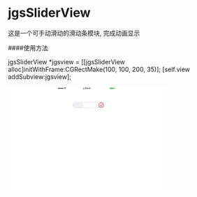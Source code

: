 # jgsSliderView
这是一个可手动滑动的滑动条模块, 完成动画显示 

####使用方法

jgsSliderView *jgsview = [[jgsSliderView alloc]initWithFrame:CGRectMake(100, 100, 200, 35)];
[self.view addSubview:jgsview];

![](https://github.com/guiguihao/jgsSliderView/blob/master/ys.gif)
 
